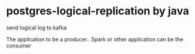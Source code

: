 # postgres-logical-replication by java

send logical log to kafka 

The application to be a producer.. 
Spark or other application can be the consumer
